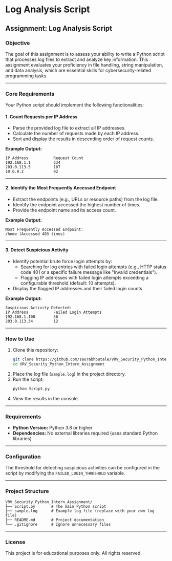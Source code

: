
# Log Analysis Script

## Assignment: Log Analysis Script

### Objective
The goal of this assignment is to assess your ability to write a Python script that processes log files to extract and analyze key information. This assignment evaluates your proficiency in file handling, string manipulation, and data analysis, which are essential skills for cybersecurity-related programming tasks.

---

### Core Requirements
Your Python script should implement the following functionalities:

#### 1. Count Requests per IP Address
- Parse the provided log file to extract all IP addresses.
- Calculate the number of requests made by each IP address.
- Sort and display the results in descending order of request counts.

**Example Output:**
```
IP Address           Request Count
192.168.1.1          234
203.0.113.5          187
10.0.0.2             92
```

---

#### 2. Identify the Most Frequently Accessed Endpoint
- Extract the endpoints (e.g., URLs or resource paths) from the log file.
- Identify the endpoint accessed the highest number of times.
- Provide the endpoint name and its access count.

**Example Output:**
```
Most Frequently Accessed Endpoint:
/home (Accessed 403 times)
```

---

#### 3. Detect Suspicious Activity
- Identify potential brute force login attempts by:
  - Searching for log entries with failed login attempts (e.g., HTTP status code 401 or a specific failure message like "Invalid credentials").
  - Flagging IP addresses with failed login attempts exceeding a configurable threshold (default: 10 attempts).
- Display the flagged IP addresses and their failed login counts.

**Example Output:**
```
Suspicious Activity Detected:
IP Address           Failed Login Attempts
192.168.1.100        56
203.0.113.34         12
```

---

### How to Use
1. Clone this repository:
   ```bash
   git clone https://github.com/saurabhbutale/VRV_Security_Python_Intern_Assignment.git
   cd VRV_Security_Python_Intern_Assignment
   ```
2. Place the log file (`sample.log`) in the project directory.
3. Run the script:
   ```bash
   python Script.py
   ```
4. View the results in the console.

---

### Requirements
- **Python Version:** Python 3.8 or higher
- **Dependencies:** No external libraries required (uses standard Python libraries)

---

### Configuration
The threshold for detecting suspicious activities can be configured in the script by modifying the `FAILED_LOGIN_THRESHOLD` variable.

---

### Project Structure
```
VRV_Security_Python_Intern_Assignment/
├── Script.py       # The main Python script
├── sample.log      # Example log file (replace with your own log file)
├── README.md       # Project documentation
└── .gitignore      # Ignore unnecessary files
```

---

### License
This project is for educational purposes only. All rights reserved.
